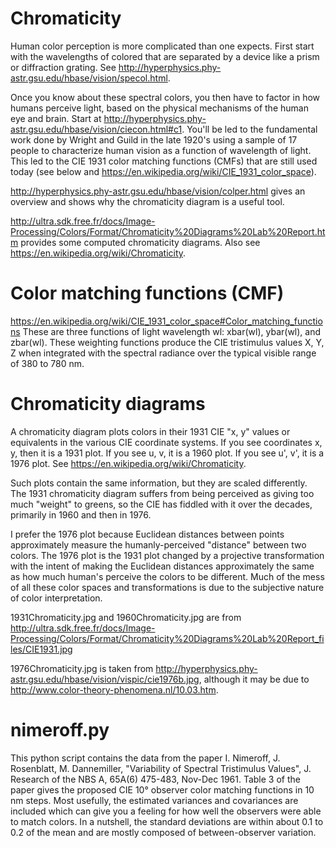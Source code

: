 # Chromaticity

Human color perception is more complicated than one expects.  First start
with the wavelengths of colored that are separated by a device like a prism
or diffraction grating.  See
http://hyperphysics.phy-astr.gsu.edu/hbase/vision/specol.html.

Once you know about these spectral colors, you then have to factor in how
humans perceive light, based on the physical mechanisms of the human eye
and brain.  Start at
http://hyperphysics.phy-astr.gsu.edu/hbase/vision/ciecon.html#c1.  You'll
be led to the fundamental work done by Wright and Guild in the late 1920's
using a sample of 17 people to characterize human vision as a function of
wavelength of light.  This led to the CIE 1931 color matching functions
(CMFs) that are still used today (see below and
https://en.wikipedia.org/wiki/CIE_1931_color_space).  

http://hyperphysics.phy-astr.gsu.edu/hbase/vision/colper.html gives an
overview and shows why the chromaticity diagram is a useful tool.

http://ultra.sdk.free.fr/docs/Image-Processing/Colors/Format/Chromaticity%20Diagrams%20Lab%20Report.htm
provides some computed chromaticity diagrams.  Also see
https://en.wikipedia.org/wiki/Chromaticity.

# Color matching functions (CMF)

https://en.wikipedia.org/wiki/CIE_1931_color_space#Color_matching_functions
These are three functions of light wavelength wl:  xbar(wl), ybar(wl), and
zbar(wl).  These weighting functions produce the CIE tristimulus values X,
Y, Z when integrated with the spectral radiance over the typical visible
range of 380 to 780 nm.

# Chromaticity diagrams

A chromaticity diagram plots colors in their 1931 CIE "x, y" values or
equivalents in the various CIE coordinate systems.  If you see coordinates
x, y, then it is a 1931 plot.  If you see u, v, it is a 1960 plot.  If you
see u', v', it is a 1976 plot.  See
https://en.wikipedia.org/wiki/Chromaticity.

Such plots contain the same information, but they are scaled differently.
The 1931 chromaticity diagram suffers from being perceived as giving too
much "weight" to greens, so the CIE has fiddled with it over the decades,
primarily in 1960 and then in 1976.

I prefer the 1976 plot because Euclidean distances between points
approximately measure the humanly-perceived "distance" between two colors.
The 1976 plot is the 1931 plot changed by a projective transformation with
the intent of making the Euclidean distances approximately the same as how
much human's perceive the colors to be different.  Much of the mess of all
these color spaces and transformations is due to the subjective nature of
color interpretation.

1931Chromaticity.jpg and 1960Chromaticity.jpg are from
http://ultra.sdk.free.fr/docs/Image-Processing/Colors/Format/Chromaticity%20Diagrams%20Lab%20Report_files/CIE1931.jpg

1976Chromaticity.jpg is taken from
http://hyperphysics.phy-astr.gsu.edu/hbase/vision/vispic/cie1976b.jpg,
although it may be due to http://www.color-theory-phenomena.nl/10.03.htm.

# nimeroff.py

This python script contains the data from the paper I. Nimeroff, J.
Rosenblatt, M. Dannemiller, "Variability of Spectral Tristimulus Values",
J. Research of the NBS A, 65A(6) 475-483, Nov-Dec 1961.  Table 3 of the
paper gives the proposed CIE 10° observer color matching functions in 10 nm
steps.  Most usefully, the estimated variances and covariances are included
which can give you a feeling for how well the observers were able to match
colors.  In a nutshell, the standard deviations are within about 0.1 to 0.2
of the mean and are mostly composed of between-observer variation.

